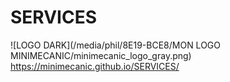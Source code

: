 # SERVICES
![LOGO DARK](/media/phil/8E19-BCE8/MON LOGO MINIMECANIC/minimecanic_logo_gray.png)
https://minimecanic.github.io/SERVICES/
